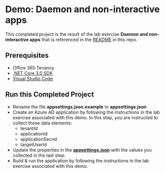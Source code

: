 # Demo: Daemon and non-interactive apps

This completed project is the result of the lab exercise **Daemon and non-interactive apps** that is referenced in the [README](../../) in this repo.

## Prerequisites

- Office 365 Tenancy
- [.NET Core 3.0 SDK](https://dotnet.microsoft.com/download)
- [Visual Studio Code](https://code.visualstudio.com/)

## Run this Completed Project

- Rename the file **appsettings.json.example** to **appsettings.json**
- Create an Azure AD application by following the instructions in the lab exercise associated with this demo. In this step, you are instructed to collect these data elements:
  - tenantId
  - applicationId
  - applicationSecret
  - targetUserId
- Update the properties in the **[appsettings.json](./appsettings.json)** with the values you collected in the last step.
- Build & run the application by following the instructions in the lab exercise associated with this demo.
